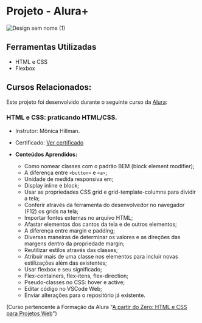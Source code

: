 # Projeto - Alura+

![Design sem nome (1)](https://github.com/lehrissio/alura-plus/assets/103052994/39d1ea61-076b-447b-b062-fcbd4953bd3b)


## Ferramentas Utilizadas
  * HTML e CSS
  * Flexbox

## Cursos Relacionados:
Este projeto foi desenvolvido durante o seguinte curso da [Alura](https://www.alura.com.br/):



### HTML e CSS: praticando HTML/CSS.

  * Instrutor: Mônica Hillman.
  * Certificado: [Ver certificado](https://cursos.alura.com.br/certificate/8d188454-87cf-4dee-a57a-42702f6d7f64?lang=pt_BR)

  * **Conteúdos Aprendidos:**
    - Como nomear classes com o padrão BEM (block element modifier);
    - A diferença entre `<button>` e `<a>`;
    - Unidade de medida responsiva em;
    - Display inline e block;
    - Usar as propriedades CSS grid e grid-template-columns para dividir a tela;
    - Conferir através da ferramenta do desenvolvedor no navegador (F12) os grids na tela;
    - Importar fontes externas no arquivo HTML;
    - Afastar elementos dos cantos da tela e de outros elementos;
    - A diferença entre margin e padding;
    - Diversas maneiras de determinar os valores e as direções das margens dentro da propriedade margin;
    - Reutilizar estilos através das classes;
    - Atribuir mais de uma classe nos elementos para incluir novas estilizações além das existentes;
    - Usar flexbox e seu significado;
    - Flex-containers, flex-itens, flex-direction;
    - Pseudo-classes no CSS: hover e active;
    - Editar código no VSCode Web;
    - Enviar alterações para o repositório já existente.

(Curso pertencente à Formação da Alura "[A partir do Zero: HTML e CSS para Projetos Web](https://cursos.alura.com.br/degree/certificate/2e85c664-e5e4-450f-9994-074e43c763e0?lang=pt_BR)")
